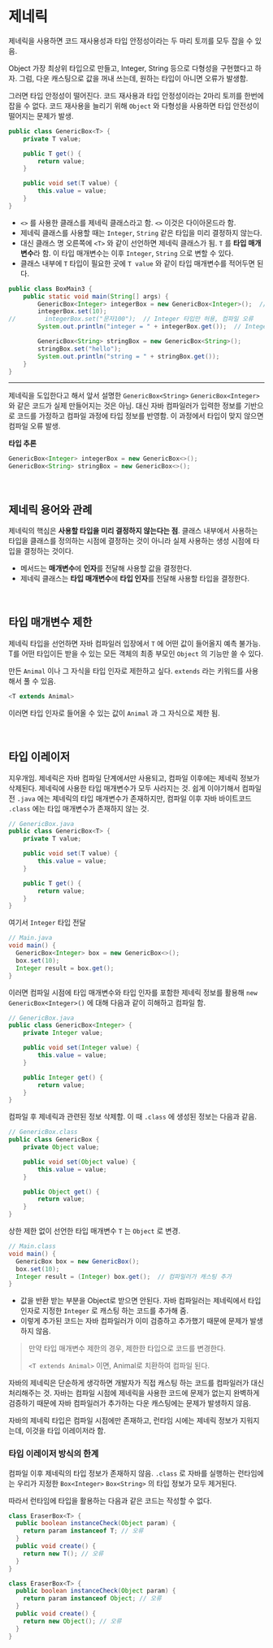 # 제네릭

제네릭을 사용하면 코드 재사용성과 타입 안정성이라는 두 마리 토끼를 모두 잡을 수 있음.

Object 가장 최상위 타입으로 만들고, Integer, String 등으로 다형성을 구현했다고 하자. 그럼, 다운 캐스팅으로 값을 꺼내 쓰는데, 원하는 타입이 아니면 오류가 발생함.

그러면 타입 안정성이 떨어진다. 코드 재사용과 타입 안정성이라는 2마리 토끼를 한번에 잡을 수 없다. 코드 재사용을 늘리기 위해 `Object` 와 다형성을 사용하면 타입 안전성이 떨어지는 문제가 발생.

```java
public class GenericBox<T> {
    private T value;

    public T get() {
        return value;
    }

    public void set(T value) {
        this.value = value;
    }
}
```

- `<>` 를 사용한 클래스를 제네릭 클래스라고 함. `<>` 이것은 다이아몬드라 함.
- 제네릭 클래스를 사용할 때는 `Integer`, `String` 같은 타입을 미리 결정하지 않는다.
- 대신 클래스 명 오른쪽에 `<T>` 와 같이 선언하면 제네릭 클래스가 됨. `T` 를 **타입 매개변수**라 함. 이 타입 매개변수는 이후 `Integer`, `String` 으로 변할 수 있다.
- 클래스 내부에 `T` 타입이 필요한 곳에 `T value` 와 같이 타입 매개변수를 적어두면 된다.

```java
public class BoxMain3 {
    public static void main(String[] args) {
        GenericBox<Integer> integerBox = new GenericBox<Integer>();  // 생성 시점에 T의 타입 결정
        integerBox.set(10);
//        integerBox.set("문자100");  // Integer 타입만 허용, 컴파일 오류
        System.out.println("integer = " + integerBox.get());  // Integer 타입 반환(캐스팅 X)

        GenericBox<String> stringBox = new GenericBox<String>();
        stringBox.set("hello");
        System.out.println("string = " + stringBox.get());
    }
}
```

---

제네릭을 도입한다고 해서 앞서 설명한 `GenericBox<String>` `GenericBox<Integer>` 와 같은 코드가 실제 만들어지는 것은 아님. 대신 자바 컴파일러가 입력한 정보를 기반으로 코드를 가정하고 컴파일 과정에 타입 정보를 반영함. 이 과정에서 타입이 맞지 않으면 컴파일 오류 발생.

**타입 추론**

```java
GenericBox<Integer> integerBox = new GenericBox<>();
GenericBox<String> stringBox = new GenericBox<>();
```

<br/>

## 제네릭 용어와 관례

제네릭의 핵심은 **사용할 타입을 미리 결정하지 않는다는 점**. 클래스 내부에서 사용하는 타입을 클래스를 정의하는 시점에 결정하는 것이 아니라 실제 사용하는 생성 시점에 타입을 결정하는 것이다.

- 메서드는 **매개변수**에 **인자**를 전달해 사용할 값을 결정한다.
- 제네릭 클래스는 **타입 매개변수**에 **타입 인자**를 전달해 사용할 타입을 결정한다.

<br/>

## 타입 매개변수 제한

제네릭 타입을 선언하면 자바 컴파일러 입장에서 `T` 에 어떤 값이 들어올지 예측 불가능. T를 어떤 타입이든 받을 수 있는 모든 객체의 최종 부모인  `Object` 의 기능만 쓸 수 있다.

만든 `Animal` 이나 그 자식을 타입 인자로 제한하고 싶다. `extends` 라는 키워드를 사용해서 풀 수 있음.

```java
<T extends Animal>
```

이러면 타입 인자로 들어올 수 있는 값이 `Animal` 과 그 자식으로 제한 됨.

<br/>

## 타입 이레이저

지우개임. 제네릭은 자바 컴파일 단계에서만 사용되고, 컴파일 이후에는 제네릭 정보가 삭제된다. 제네릭에 사용한 타입 매개변수가 모두 사라지는 것. 쉽게 이야기해서 컴파일 전 `.java` 에는 제네릭의 타입 매개변수가 존재하지만, 컴파일 이후 자바 바이트코드 `.class` 에는 타입 매개변수가 존재하지 않는 것.

```java
// GenericBox.java
public class GenericBox<T> {
    private T value;

    public void set(T value) {
        this.value = value;
    }

    public T get() {
        return value;
    }
}
```

여기서 `Integer` 타입 전달

```java
// Main.java
void main() {
  GenericBox<Integer> box = new GenericBox<>();
  box.set(10);
  Integer result = box.get();
}
```

이러면 컴파일 시점에 타입 매개변수와 타입 인자를 포함한 제네릭 정보를 활용해 `new GenericBox<Integer>()` 에 대해 다음과 같이 히해하고 컴파일 함.

```java
// GenericBox.java
public class GenericBox<Integer> {
    private Integer value;

    public void set(Integer value) {
        this.value = value;
    }

    public Integer get() {
        return value;
    }
}
```

컴파일 후 제네릭과 관련된 정보 삭제함. 이 때 `.class` 에 생성된 정보는 다음과 같음.

```java
// GenericBox.class
public class GenericBox {
    private Object value;

    public void set(Object value) {
        this.value = value;
    }

    public Object get() {
        return value;
    }
}
```

상한 제한 없이 선언한 타입 매개변수 `T` 는 `Object` 로 변경.

```java
// Main.class
void main() {
  GenericBox box = new GenericBox();
  box.set(10);
  Integer result = (Integer) box.get();  // 컴파일러가 캐스팅 추가
}
```

- 값을 반환 받는 부분을 Object로 받으면 안된다. 자바 컴파일러는 제네릭에서 타입 인자로 지정한 `Integer` 로 캐스팅 하는 코드를 추가해 줌.
- 이렇게 추가된 코드는 자바 컴파일러가 이미 검증하고 추가했기 때문에 문제가 발생하지 않음.

> 만약 타입 매개변수 제한의 경우, 제한한 타입으로 코드를 변경한다.
>
> `<T extends Animal>` 이면, Animal로 치환하여 컴파일 된다.

자바의 제네릭은 단순하게 생각하면 개발자가 직접 캐스팅 하는 코드를 컴파일러가 대신 처리해주는 것. 자바는 컴파일 시점에 제네릭을 사용한 코드에 문제가 없는지 완벽하게 검증하기 때문에 자바 컴파일러가 추가하는 다운 캐스팅에는 문제가 발생하지 않음.

자바의 제네릭 타입은 컴파일 시점에만 존재하고, 런타임 시에는 제네릭 정보가 지워지는데, 이것을 타입 이레이저라 함.

### 타입 이레이저 방식의 한계

컴파일 이후 제네릭의 타입 정보가 존재하지 않음. `.class` 로 자바를 실행하는 런타임에는 우리가 지정한 `Box<Integer>` `Box<String>` 의 타입 정보가 모두 제거된다.

따라서 런타임에 타입을 활용하는 다음과 같은 코드는 작성할 수 없다.

```java
class EraserBox<T> {
  public boolean instanceCheck(Object param) {
    return param instanceof T; // 오류
  }
  public void create() {
    return new T(); // 오류
  }
}
```

```java
class EraserBox<T> {
  public boolean instanceCheck(Object param) {
    return param instanceof Object; // 오류
  }
  public void create() {
    return new Object(); // 오류
  }
}
```



























